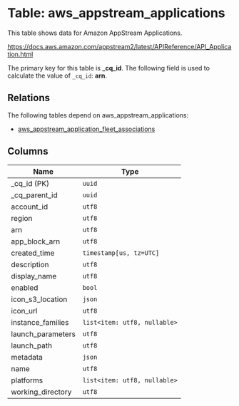 # Table: aws_appstream_applications

This table shows data for Amazon AppStream Applications.

https://docs.aws.amazon.com/appstream2/latest/APIReference/API_Application.html

The primary key for this table is **_cq_id**.
The following field is used to calculate the value of `_cq_id`: **arn**.
## Relations

The following tables depend on aws_appstream_applications:
  - [aws_appstream_application_fleet_associations](aws_appstream_application_fleet_associations.md)

## Columns

| Name          | Type          |
| ------------- | ------------- |
|_cq_id (PK)|`uuid`|
|_cq_parent_id|`uuid`|
|account_id|`utf8`|
|region|`utf8`|
|arn|`utf8`|
|app_block_arn|`utf8`|
|created_time|`timestamp[us, tz=UTC]`|
|description|`utf8`|
|display_name|`utf8`|
|enabled|`bool`|
|icon_s3_location|`json`|
|icon_url|`utf8`|
|instance_families|`list<item: utf8, nullable>`|
|launch_parameters|`utf8`|
|launch_path|`utf8`|
|metadata|`json`|
|name|`utf8`|
|platforms|`list<item: utf8, nullable>`|
|working_directory|`utf8`|